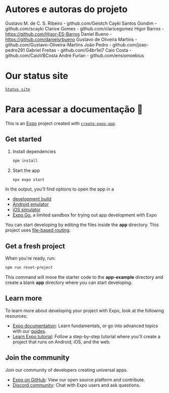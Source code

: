 # Autores e autoras do projeto
Gustavo M. de C. S. Ribeiro - github.com/Geistch
Cayki Santos Gondim - github.com/scayki
Clarice Gomes - github.com/claricegomez
Higor Barros - https://github.com/Higor-ES-Barros
Daniel Bueno - https://github.com/danielsrbueno
Gustavo de Oliveira Martins - github.com/Gustavo-Oliveira-Martins
João Pedro - github.com/joao-pedro291
Gabriel Freitas - github.com/G4br1el7
Caio Costa - github.com/CaioVBCosta
André Furlan - github.com/ensismoebius

# Our status site

[`Status site`](https://ensismoebius.github.io/projetoDsTardeTurmaAB/participacao.html)

# Para acessar a documentação 👋

This is an [Expo](https://expo.dev) project created with [`create-expo-app`](https://www.npmjs.com/package/create-expo-app).

## Get started

1. Install dependencies

   ```bash
   npm install
   ```

2. Start the app

   ```bash
   npx expo start
   ```

In the output, you'll find options to open the app in a

- [development build](https://docs.expo.dev/develop/development-builds/introduction/)
- [Android emulator](https://docs.expo.dev/workflow/android-studio-emulator/)
- [iOS simulator](https://docs.expo.dev/workflow/ios-simulator/)
- [Expo Go](https://expo.dev/go), a limited sandbox for trying out app development with Expo

You can start developing by editing the files inside the **app** directory. This project uses [file-based routing](https://docs.expo.dev/router/introduction).

## Get a fresh project

When you're ready, run:

```bash
npm run reset-project
```

This command will move the starter code to the **app-example** directory and create a blank **app** directory where you can start developing.

## Learn more

To learn more about developing your project with Expo, look at the following resources:

- [Expo documentation](https://docs.expo.dev/): Learn fundamentals, or go into advanced topics with our [guides](https://docs.expo.dev/guides).
- [Learn Expo tutorial](https://docs.expo.dev/tutorial/introduction/): Follow a step-by-step tutorial where you'll create a project that runs on Android, iOS, and the web.

## Join the community

Join our community of developers creating universal apps.

- [Expo on GitHub](https://github.com/expo/expo): View our open source platform and contribute.
- [Discord community](https://chat.expo.dev): Chat with Expo users and ask questions.

